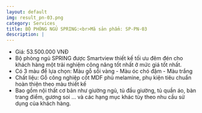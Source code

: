 ```yaml
---
layout: default
img: result_pn-03.png
category: Services
title: BỘ PHÒNG NGỦ SPRING:<br>Mã sản phẩm: SP-PN-03
description: |
---
```


- Giá: 53.500.000 VNĐ
- Bộ phòng ngủ SPRING được Smartview thiết kế tối ưu đêm đén cho khách hàng một trải nghiệm công năng tốt nhất ở mức giá tốt nhất.
- Có 3 màu để lựa chọn: Màu gỗ sồi vàng - Màu óc chó đậm - Màu trắng
- Chất liệu: Gỗ công nghiệp cốt MDF phủ melamine, phụ kiện tiêu chuẩn hoàn thiện theo màu thiết kế
- Bao gồm nội thất cơ bản như giường ngủ, tủ đầu giường, tủ quần áo, bàn trang điểm, gương soi ... và các hạng mục khác tùy theo nhu cầu sử dụng của khách hàng.